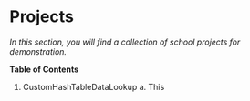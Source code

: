 # Projects

*In this section, you will find a collection of school projects for demonstration.*

**Table of Contents**
1. CustomHashTableDataLookup
a. This
